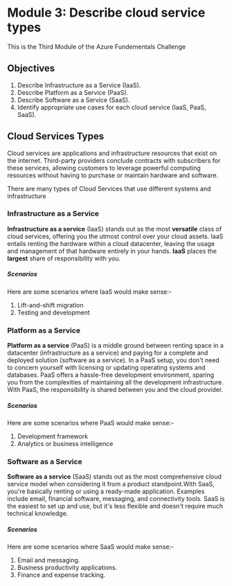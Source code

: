 # Module 3: Describe cloud service types

This is the Third Module of the Azure Fundementals Challenge

## Objectives

1. Describe Infrastructure as a Service (IaaS).
2. Describe Platform as a Service (PaaS).
3. Describe Software as a Service (SaaS).
4. Identify appropriate use cases for each cloud service (IaaS, PaaS, SaaS).

## Cloud Services Types

Cloud services are applications and infrastructure resources that exist on the internet. Third-party providers conclude contracts with subscribers for these services, allowing customers to leverage powerful computing resources without having to purchase or maintain hardware and software.

There are many types of Cloud Services that use different systems and infrastructure

### Infrastructure as a Service

**Infrastructure as a service** (IaaS) stands out as the most **versatile** class of cloud services, offering you the utmost control over your cloud assets. IaaS entails renting the hardware within a cloud datacenter, leaving the usage and management of that hardware entirely in your hands. **IaaS** places the **largest** share of responsibility with you. 

##### Scenarios

Here are some scenarios where IaaS would make sense:-
1. Lift-and-shift migration
2. Testing and development

### Platform as a Service

**Platform as a service** (PaaS) is a middle ground between renting space in a datacenter (infrastructure as a service) and paying for a complete and deployed solution (software as a service). In a PaaS setup, you don't need to concern yourself with licensing or updating operating systems and databases. PaaS offers a hassle-free development environment, sparing you from the complexities of maintaining all the development infrastructure. With PaaS, the responsibility is shared between you and the cloud provider.

##### Scenarios

Here are some scenarios where PaaS would make sense:-
1. Development framework
2. Analytics or business intelligence

### Software as a Service

**Software as a service** (SaaS) stands out as the most comprehensive cloud service model when considering it from a product standpoint.With SaaS, you're basically renting or using a ready-made application. Examples include email, financial software, messaging, and connectivity tools. SaaS is the easiest to set up and use, but it's less flexible and doesn't require much technical knowledge.

##### Scenarios

Here are some scenarios where SaaS would make sense:-
1. Email and messaging.
2. Business productivity applications.
3. Finance and expense tracking.